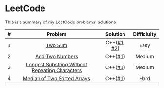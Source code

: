 # LeetCode

This is a summary of my LeetCode problems' solutions

| # | Problem | Solution | Difficiulty |
|:-:|:-:|:-:|:-:|
| 1 | [Two Sum](https://leetcode.com/problems/unique-number-of-occurrences/) | C++([#1](./solution/1_1.cpp), [#2](./solution/1_2.cpp)) | Easy |
| 2 | [Add Two Numbers](https://leetcode.com/problems/add-two-numbers/) | C++([#1](./solution/2_1.cpp))|Medium|
| 3 | [Longest Substring Without Repeating Characters](https://leetcode.com/problems/longest-substring-without-repeating-characters/) | C++([#1](./solution/3_1.cpp))|Medium|
| 4 | [Median of Two Sorted Arrays](https://leetcode.com/problems/median-of-two-sorted-arrays/) | C++([#1](./solution/4_1.cpp))|Hard|
